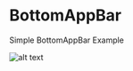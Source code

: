 # BottomAppBar
Simple BottomAppBar Example

![alt text](https://github.com/ervinod/BottomAppBar/blob/master/Screenshot.png)
